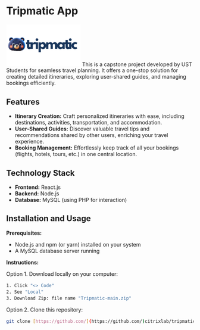 # Tripmatic App

<img src="frontend/src/pages/assets/logo.png" alt="Tripmatic Logo" width="200px">
This is a capstone project developed by UST Students for seamless travel planning.
It offers a one-stop solution for creating detailed itineraries, exploring user-shared guides, and managing bookings efficiently.

## Features

* **Itinerary Creation:** Craft personalized itineraries with ease, including destinations, activities, transportation, and accommodation.
* **User-Shared Guides:** Discover valuable travel tips and recommendations shared by other users, enriching your travel experience.
* **Booking Management:** Effortlessly keep track of all your bookings (flights, hotels, tours, etc.) in one central location.

## Technology Stack

* **Frontend:** React.js
* **Backend:** Node.js
* **Database:** MySQL (using PHP for interaction)

## Installation and Usage

**Prerequisites:**

* Node.js and npm (or yarn) installed on your system
* A MySQL database server running

**Instructions:**

Option 1. Download locally on your computer:

   ```bash
   1. Click "<> Code" 
   2. See "Local"
   3. Download Zip: file name "Tripmatic-main.zip"
   ```

Option 2. Clone this repository:

   ```bash
   git clone [https://github.com/](https://github.com/)citrixlab/tripmatic.git
   ```

